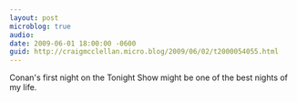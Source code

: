 ```yaml
---
layout: post
microblog: true
audio: 
date: 2009-06-01 18:00:00 -0600
guid: http://craigmcclellan.micro.blog/2009/06/02/t2000054055.html
---
```

Conan's first night on the Tonight Show might be one of the best nights of my life.

